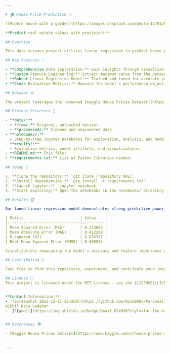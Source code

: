 ```yaml
---

# 🏠 House Price Prediction 📈

![Modern house with a garden](https://images.unsplash.com/photo-1570129477492-45c003edd2be?ixlib=rb-4.0.3&ixid=M3wxMjA3fDB8MHxzZWFyY2h8Mnx8aG91c2V8ZW58MHx8MHx8fDA%3D&w=1000&q=80)

**Predict real estate values with precision!**

## Overview

This data science project utilizes linear regression to predict house prices based on key characteristics. We explore the Kaggle House Prices Dataset, meticulously cleaning and engineering features to optimize our model's accuracy.

## Key Features ✨

- **Comprehensive Data Exploration:** Gain insights through visualizations and statistical analysis.
- **Custom Feature Engineering:** Extract maximum value from the dataset.
- **Robust Linear Regression Model:** Trained and tuned for accurate predictions.
- **Clear Evaluation Metrics:** Measure the model's performance objectively (RMSE, MAE, R-squared).

## Dataset 📊

The project leverages the renowned [Kaggle House Prices Dataset](https://www.kaggle.com/c/house-prices-advanced-regression-techniques/data), offering a rich set of features for analysis.

## Project Structure 📂

- **data/:**
  - **raw/:** Original, untouched dataset
  - **processed/:** Cleaned and engineered data
- **notebooks/:**
  - Step-by-step Jupyter notebooks for exploration, analysis, and model development.
- **results/:**
  - Evaluation metrics, model artifacts, and visualizations.
- **README.md:** This file!
- **requirements.txt:** List of Python libraries needed.

## Setup 🚀

1. **Clone the repository:** `git clone [repository URL]`
2. **Install dependencies:** `pip install -r requirements.txt`
3. **Launch Jupyter:** `jupyter notebook`
4. **Start exploring:** Open the notebooks in the notebooks/ directory!

## Results 🏆

Our tuned linear regression model demonstrates strong predictive power, with a final performance of:

| Metric                         | Value    |
|:-------------------------------|:---------|
| Mean Squared Error (MSE)       | 0.323663 |
| Mean Absolute Error (MAE)      | 0.412289 |
| R-squared (R2)                 | 0.676337 |
| Root Mean Squared Error (RMSE) | 0.568914 |

Visualizations showcasing the model's accuracy and feature importance can be found in the results/ folder.

## Contributing 🤝

Feel free to fork this repository, experiment, and contribute your improvements! Pull requests are welcome.

## License 📜
This project is licensed under the MIT License - see the [LICENSE](LICENSE) file for details.


**Contact Information:**
- ![Screenshot 2023-12-11 224350](https://github.com/Nick9695/Personality-Quiz-Assignment/assets/148968130/3c82c2b7-876d-447d-b149-dcd2fddedf23)
Nikhil Raju Gadekar
-  [![gmail](https://img.shields.io/badge/Gmail-D14836?style=for-the-badge&logo=gmail&logoColor=white)](mailto:gernikhilgadekar@gmail.com)


## References 📚

- [Kaggle House Prices Dataset](https://www.kaggle.com/c/house-prices-advanced-regression-techniques/data)


---
```


